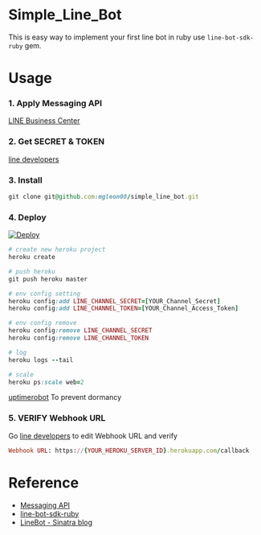 # Simple_Line_Bot

This is easy way to implement your first line bot in ruby use `line-bot-sdk-ruby` gem.

# Usage


### 1. Apply Messaging API
[LINE Business Center](https://business.line.me/zh-hant/services/bot)

### 2. Get SECRET & TOKEN
[line developers](https://developers.line.me/ba)

### 3. Install

```ruby
git clone git@github.com:mgleon08/simple_line_bot.git
```

### 4. Deploy

[![Deploy](https://www.herokucdn.com/deploy/button.svg)](https://heroku.com)

```ruby
# create new heroku project
heroku create

# push heroku
git push heroku master

# env config setting
heroku config:add LINE_CHANNEL_SECRET=[YOUR_Channel_Secret]
heroku config:add LINE_CHANNEL_TOKEN=[YOUR_Channel_Access_Token]

# env config remove
heroku config:remove LINE_CHANNEL_SECRET
heroku config:remove LINE_CHANNEL_TOKEN

# log
heroku logs --tail

# scale
heroku ps:scale web=2
```

[uptimerobot](http://uptimerobot.com/) To prevent dormancy

### 5. VERIFY Webhook URL

Go [line developers](https://developers.line.me/ba) to edit Webhook URL and verify

```ruby
Webhook URL: https://{YOUR_HEROKU_SERVER_ID}.herokuapp.com/callback
```

# Reference

* [Messaging API](https://devdocs.line.me/en/)
* [line-bot-sdk-ruby](https://github.com/line/line-bot-sdk-ruby)
* [LineBot - Sinatra blog](http://jiunjiun.logdown.com/posts/2016/10/06/linebot-with-sinatra/#disqus_thread)
